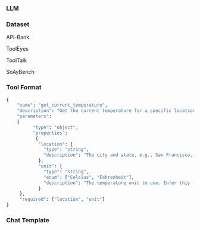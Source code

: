 

### LLM



### Dataset

API-Bank

ToolEyes

ToolTalk

SoAyBench

### Tool Format

```python
{
    "name": "get_current_temperature",
    "description": "Get the current temperature for a specific location",
    "parameters": 
    {
          "type": "object",
          "properties": 
           {
            "location": {
              "type": "string",
              "description": "The city and state, e.g., San Francisco, CA"
            },
            "unit": {
              "type": "string",
              "enum": ["Celsius", "Fahrenheit"],
              "description": "The temperature unit to use. Infer this from the user's location."
            }
     },
     "required": ["location", "unit"]
}
```

### Chat Template

